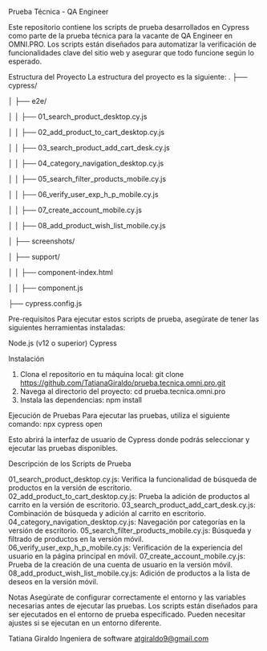 Prueba Técnica - QA Engineer

Este repositorio contiene los scripts de prueba desarrollados en Cypress como parte de la prueba técnica para la vacante de QA Engineer en OMNI.PRO. Los scripts están diseñados para automatizar la verificación de funcionalidades clave del sitio web y asegurar que todo funcione según lo esperado.

Estructura del Proyecto
La estructura del proyecto es la siguiente:
.
├── cypress/

│   ├── e2e/

│   │   ├── 01_search_product_desktop.cy.js

│   │   ├── 02_add_product_to_cart_desktop.cy.js

│   │   ├── 03_search_product_add_cart_desk.cy.js

│   │   ├── 04_category_navigation_desktop.cy.js

│   │   ├── 05_search_filter_products_mobile.cy.js

│   │   ├── 06_verify_user_exp_h_p_mobile.cy.js

│   │   ├── 07_create_account_mobile.cy.js

│   │   ├── 08_add_product_wish_list_mobile.cy.js

│   ├── screenshots/

│   ├── support/

│   │   ├── component-index.html

│   │   ├── component.js

├── cypress.config.js


Pre-requisitos
Para ejecutar estos scripts de prueba, asegúrate de tener las siguientes herramientas instaladas:

Node.js (v12 o superior)
Cypress

Instalación
   1. Clona el repositorio en tu máquina local:
      git clone https://github.com/TatianaGiraldo/prueba.tecnica.omni.pro.git
   2. Navega al directorio del proyecto:
      cd prueba.tecnica.omni.pro
   3. Instala las dependencias:
      npm install

Ejecución de Pruebas
Para ejecutar las pruebas, utiliza el siguiente comando:
npx cypress open

Esto abrirá la interfaz de usuario de Cypress donde podrás seleccionar y ejecutar las pruebas disponibles.

Descripción de los Scripts de Prueba

01_search_product_desktop.cy.js: Verifica la funcionalidad de búsqueda de productos en la versión de escritorio.
02_add_product_to_cart_desktop.cy.js: Prueba la adición de productos al carrito en la versión de escritorio.
03_search_product_add_cart_desk.cy.js: Combinación de búsqueda y adición al carrito en escritorio.
04_category_navigation_desktop.cy.js: Navegación por categorías en la versión de escritorio.
05_search_filter_products_mobile.cy.js: Búsqueda y filtrado de productos en la versión móvil.
06_verify_user_exp_h_p_mobile.cy.js: Verificación de la experiencia del usuario en la página principal en móvil.
07_create_account_mobile.cy.js: Prueba de la creación de una cuenta de usuario en la versión móvil.
08_add_product_wish_list_mobile.cy.js: Adición de productos a la lista de deseos en la versión móvil.

Notas
Asegúrate de configurar correctamente el entorno y las variables necesarias antes de ejecutar las pruebas.
Los scripts están diseñados para ser ejecutados en el entorno de prueba especificado. Pueden necesitar ajustes si se ejecutan en un entorno diferente.

Tatiana Giraldo
Ingeniera de software
atgiraldo9@gmail.com
